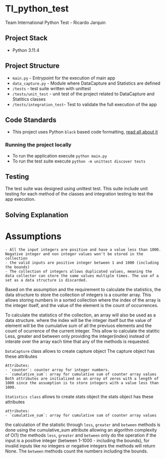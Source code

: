 # TI_python_test

Team International Python Test - Ricardo Jarquin

## Project Stack

- Python 3.11.4

## Project Structure

- `main.py` - Entrypoint for the execution of main app
- `data_capture.py` - Module where DataCapture and Statistics are defined
- `/tests` - test suite written with unittest
- `/tests/unit_test` - unit test of the project related to DataCapture and Statitics classes
- `/tests/integration_test`- Test to validate the full execution of the app

## Code Standards

- This project uses Python `black` based code formatting, [read all about it](https://black.readthedocs.io/en/stable/the_black_code_style/index.html)

### Running the project locally

- To run the application execute `python main.py`
- To run the test suite execute `python -m unittest discover tests`

## Testing

The test suite was designed using unittest test.
This suite include unit testing for each method of the classes and integration testing to test the app execution.

## Solving Explanation

# Assumptions

    - All the input integers are positive and have a value less than 1000. Negative integer and non integer values won't be stored in the collection
    - the valid inputs are positive integer between 1 and 1000 (including the bounds)
    - The collection of integers allows duplicated values, meaning the data collector can store the same values multiple times. The use of a set as a data structure is discarded.

Based on the assumption and the requirement to calculate the statistics, the data structure to store the collection of integers is a counter array.
This allows storing numbers in a sorted collection where the index of the array is the integer itself, and the value of the element is the count of occurrences.

To calculate the statistics of the collection, an array will also be used as a data structure.
where the index will be the integer itself but the value of element will be the cumulative sum of all the previuos elements
and the count of ocurrence of the current integer. This allow to calculate the statitic Less, greater and between only providing
the integer(index) instead of interate over the array each time that any of the methods is requested.

`DataCapture` class allows to create capture object
The capture object has these attributes

    Attributes:
    - `counter`: counter array for integer numbers.
    - `cumulative_sum`: array for cumulative sum of counter array values
    Both attributes are initialized as an array of zeros with a length of 1000 since the assumption is to store integers with a value less than 1000.

`Statistics class` allows to create stats object
the stats object has these attributes

    attributes:
    - `cumulative_sum`: array for cumulative sum of counter array values

the calculation of the statistic through `less`, `greater` and `between` methods is done using the cumulative_sum attribute allowing an algorithm complexity of O(1)
the methods `less`, `greater` and `between` only do the operation if the input is a positive integer (between 1-1000 - including the bounds), for invalid inputs like no integers or negative integers the methods
will return None. 
The `between` methods count the numbers including the bounds.